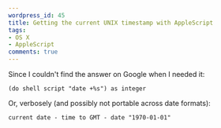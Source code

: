 ```yaml
---
wordpress_id: 45
title: Getting the current UNIX timestamp with AppleScript
tags:
- OS X
- AppleScript
comments: true
---
```

Since I couldn't find the answer on Google when I needed it:

``` applescript
(do shell script "date +%s") as integer
```
Or, verbosely (and possibly not portable across date formats):

``` applescript
current date - time to GMT - date "1970-01-01"
```
